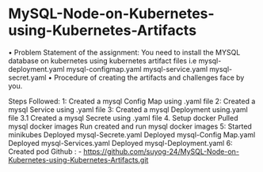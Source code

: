 # MySQL-Node-on-Kubernetes-using-Kubernetes-Artifacts


•	Problem Statement of the assignment: 
You need to install the MYSQL database on kubernetes using kubernetes artifact files i.e 
mysql-deployment.yaml 
mysql-configmap.yaml
mysql-service.yaml
mysql-secret.yaml 
•	Procedure of creating the artifacts and challenges face by you.

Steps Followed:
1: Created a mysql Config Map using .yaml file 
2: Created a mysql Service using .yaml file
3: Created a mysql Deployment using.yaml file
     3.1 Created a mysql Secrete using .yaml file
4. Setup docker
	Pulled mysql docker images
	Run created and run mysql docker images
5: Started minikubes
	Deployed mysql-Secrete.yaml
	Deployed mysql-Config Map.yaml
	Deployed mysql-Services.yaml
	Deployed mysql-Deployment.yaml
 6: Created pod
Github : - https://github.com/suyog-24/MySQL-Node-on-Kubernetes-using-Kubernetes-Artifacts.git
